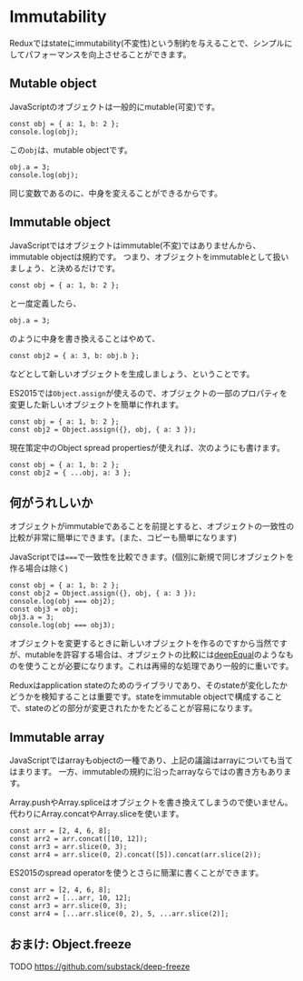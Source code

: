 # Immutability

Reduxではstateにimmutability(不変性)という制約を与えることで、シンプルにしてパフォーマンスを向上させることができます。

## Mutable object

JavaScriptのオブジェクトは一般的にmutable(可変)です。

```
const obj = { a: 1, b: 2 };
console.log(obj);
```

この`obj`は、mutable objectです。

```
obj.a = 3;
console.log(obj);
```

同じ変数であるのに、中身を変えることができるからです。

## Immutable object

JavaScriptではオブジェクトはimmutable(不変)ではありませんから、immutable objectは規約です。
つまり、オブジェクトをimmutableとして扱いましょう、と決めるだけです。

```
const obj = { a: 1, b: 2 };
```

と一度定義したら、

```
obj.a = 3;
```

のように中身を書き換えることはやめて、

```
const obj2 = { a: 3, b: obj.b };
```

などとして新しいオブジェクトを生成しましょう、ということです。

ES2015では`Object.assign`が使えるので、オブジェクトの一部のプロパティを変更した新しいオブジェクトを簡単に作れます。

```
const obj = { a: 1, b: 2 };
const obj2 = Object.assign({}, obj, { a: 3 });
```

現在策定中のObject spread propertiesが使えれば、次のようにも書けます。

```
const obj = { a: 1, b: 2 };
const obj2 = { ...obj, a: 3 };
```

## 何がうれしいか

オブジェクトがimmutableであることを前提とすると、オブジェクトの一致性の比較が非常に簡単にできます。(また、コピーも簡単になります)

JavaScriptでは`===`で一致性を比較できます。(個別に新規で同じオブジェクトを作る場合は除く)

```
const obj = { a: 1, b: 2 };
const obj2 = Object.assign({}, obj, { a: 3 });
console.log(obj === obj2);
const obj3 = obj;
obj3.a = 3;
console.log(obj === obj3);
```

オブジェクトを変更するときに新しいオブジェクトを作るのですから当然ですが、mutableを許容する場合は、オブジェクトの比較には[deepEqual](https://github.com/substack/node-deep-equal)のようなものを使うことが必要になります。これは再帰的な処理であり一般的に重いです。

Reduxはapplication stateのためのライブラリであり、そのstateが変化したかどうかを検知することは重要です。stateをimmutable objectで構成することで、stateのどの部分が変更されたかをたどることが容易になります。

## Immutable array

JavaScriptではarrayもobjectの一種であり、上記の議論はarrayについても当てはまります。
一方、immutableの規約に沿ったarrayならではの書き方もあります。

Array.pushやArray.spliceはオブジェクトを書き換えてしまうので使いません。
代わりにArray.concatやArray.sliceを使います。

```
const arr = [2, 4, 6, 8];
const arr2 = arr.concat([10, 12]);
const arr3 = arr.slice(0, 3);
const arr4 = arr.slice(0, 2).concat([5]).concat(arr.slice(2));
```

ES2015のspread operatorを使うとさらに簡潔に書くことができます。

```
const arr = [2, 4, 6, 8];
const arr2 = [...arr, 10, 12];
const arr3 = arr.slice(0, 3);
const arr4 = [...arr.slice(0, 2), 5, ...arr.slice(2)];
```

## おまけ: Object.freeze

TODO
https://github.com/substack/deep-freeze
